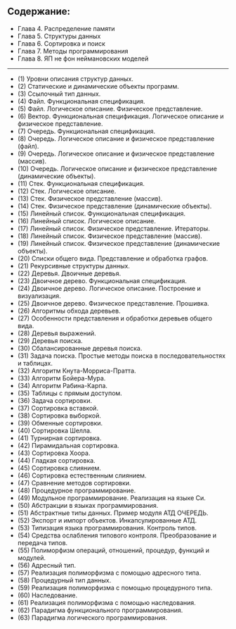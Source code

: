## Содержание:

* Глава 4. Распределение памяти
* Глава 5. Структуры данных
* Глава 6. Сортировка и поиск
* Глава 7. Методы программирования
* Глава 8. ЯП не фон неймановских моделей

***

- (1) Уровни описания структур данных.
- (2) Статические и динамические объекты программ.
- (3) Ссылочный тип данных.
- (4) Файл. Функциональная спецификация.
- (5) Файл. Логическое описание. Физическое представление.
- (6) Вектор. Функциональная спецификация. Логическое описание и физическое представление.
- (7) Очередь. Функциональная спецификация.
- (8) Очередь. Логическое описание и физическое представление (файл).
- (9) Очередь. Логическое описание и физическое представление (массив).
- (10) Очередь. Логическое описание и физическое представление (динамическиe объекты).
- (11) Стек. Функциональная спецификация.
- (12) Стек. Логическое описание.
- (13) Стек. Физическое представление (массив).
- (14) Стек. Физическое представление (динамические объекты).
- (15) Линейный список. Функциональная спецификация.
- (16) Линейный список. Логическое описание.
- (17) Линейный список. Физическое представление. Итераторы.
- (18) Линейный список. Физическое представление (массив).
- (19) Линейный список. Физическое представление (динамические объекты).
- (20) Списки общего вида. Представление и обработка графов.
- (21) Рекурсивные структуры данных.
- (22) Деревья. Двоичные деревья.
- (23) Двоичное дерево. Функциональная спецификация.
- (24) Двоичное дерево. Логическое описание. Построение и визуализация.
- (25) Двоичное дерево. Физическое представление. Прошивка.
- (26) Алгоритмы обхода деревьев.
- (27) Особенности представления и обработки деревьев общего вида.
- (28) Деревья выражений.
- (29) Деревья поиска.
- (30) Сбалансированные деревья поиска.
- (31) Задача поиска. Простые методы поиска в последовательностях и таблицах.
- (32) Алгоритм Кнута-Морриса-Пратта.
- (33) Алгоритм Бойера-Мура.
- (34) Алгоритм Рабина-Карпа.
- (35) Таблицы с прямым доступом.
- (36) Задача сортировки.
- (37) Сортировка вставкой.
- (38) Сортировка выборкой.
- (39) Обменные сортировки.
- (40) Сортировка Шелла.
- (41) Турнирная сортировка.
- (42) Пирамидальная сортировка.
- (43) Сортировка Хоора.
- (44) Гладкая сортировка.
- (45) Сортировка слиянием.
- (46) Сортировка естественным слиянием.
- (47) Сравнение методов сортировки.
- (48) Процедурное программирование.
- (49) Модульное программирование. Реализация на языке Си.
- (50) Абстракции в языках программирования.
- (51) Абстрактные типы данных. Пример модуля АТД ОЧЕРЕДЬ.
- (52) Экспорт и импорт объектов. Инкапсулированные АТД.
- (53) Типизация языка программирования. Контроль типов.
- (54) Средства ослабления типового контроля. Преобразование и передача типов.
- (55) Полиморфизм операций, отношений, процедур, функций и модулей.
- (56) Адресный тип.
- (57) Реализация полиморфизма с помощью адресного типа.
- (58) Процедурный тип данных.
- (59) Реализация полиморфизма с помощью процедурного типа.
- (60) Наследование.
- (61) Реализация полиморфизма с помощью наследования.
- (62) Парадигма функционального программирования.
- (63) Парадигма логического программирования.
